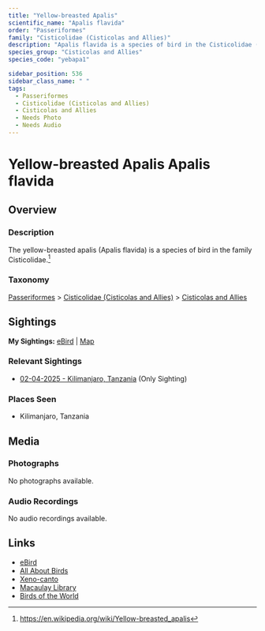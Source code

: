 ```yaml
---
title: "Yellow-breasted Apalis"
scientific_name: "Apalis flavida"
order: "Passeriformes"
family: "Cisticolidae (Cisticolas and Allies)"
description: "Apalis flavida is a species of bird in the Cisticolidae (Cisticolas and Allies) family. It has been observed 1 times."
species_group: "Cisticolas and Allies"
species_code: "yebapa1"

sidebar_position: 536
sidebar_class_name: " "
tags: 
  - Passeriformes
  - Cisticolidae (Cisticolas and Allies)
  - Cisticolas and Allies
  - Needs Photo
  - Needs Audio
---
```


# Yellow-breasted Apalis <span className='sci_name'>Apalis flavida</span>

## Overview

### Description
The yellow-breasted apalis (Apalis flavida) is a species of bird in the family Cisticolidae.[^1]

[^1]: https://en.wikipedia.org/wiki/Yellow-breasted_apalis

### Taxonomy
[Passeriformes](/tags/passeriformes) > [Cisticolidae (Cisticolas and Allies)](/tags/cisticolidae-cisticolas-and-allies) > [Cisticolas and Allies](/tags/cisticolas-and-allies)


## Sightings

**My Sightings:** [eBird](https://ebird.org/lifelist?r=world&time=life&spp=yebapa1) | [Map](/map?species_code=yebapa1)

### Relevant Sightings

* [02-04-2025 - Kilimanjaro, Tanzania](https://ebird.org/checklist/S216367519) (Only Sighting)

### Places Seen

* Kilimanjaro, Tanzania



## Media
### Photographs
No photographs available.

### Audio Recordings
No audio recordings available.

## Links
* [eBird](https://ebird.org/species/yebapa1) 
* [All About Birds](https://www.allaboutbirds.org/guide/yebapa1) 
* [Xeno-canto](https://www.xeno-canto.org/species/apalis-flavida) 
* [Macaulay Library](https://search.macaulaylibrary.org/catalog?taxonCode=yebapa1&sort=rating_rank_desc)
* [Birds of the World](https://birdsoftheworld.org/bow/species/yebapa1)
